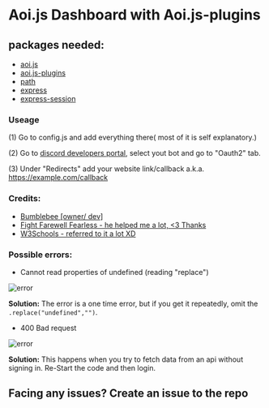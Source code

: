 # Aoi.js Dashboard with Aoi.js-plugins
## packages needed:
- [aoi.js](https://www.npmjs.com/package/aoi.js)
- [aoi.js-plugins](https://www.npmjs.com/package/aoi.js-plugins)
- [path](https://www.npmjs.com/package/path)
- [express](https://www.npmjs.com/package/express)
- [express-session](https://www.npmjs.com/package/express-session)
### Useage
(1) Go to config.js and add everything there( most of it is self explanatory.)

(2) Go to [discord developers portal](https://discord.com/developers/applications), select yout bot and go to "Oauth2" tab.

(3) Under "Redirects" add your website link/callback a.k.a. <https://example.com/callback>

### Credits:
- [Bumblebee [owner/ dev]](https://github.com/Bumblebee-3) 
- [Fight Farewell Fearless - he helped me a lot, <3 Thanks](https://discord.com/users/694184230271451166)
- [W3Schools - referred to it a lot XD](https://www.w3schools.com/)

### Possible errors:
- Cannot read properties of undefined (reading "replace")

![error](https://media.discordapp.net/attachments/878880487681179678/945271608694689792/unknown.png)

**Solution:** The error is a one time error, but if you get it repeatedly, omit the `.replace("undefined","")`.

- 400 Bad request

![error](https://media.discordapp.net/attachments/878880487681179678/945272452240515123/20220219_172243.png)

**Solution:** This happens when you try to fetch data from an api without signing in. Re-Start the code and then login.

## Facing any issues? Create an issue to the repo
